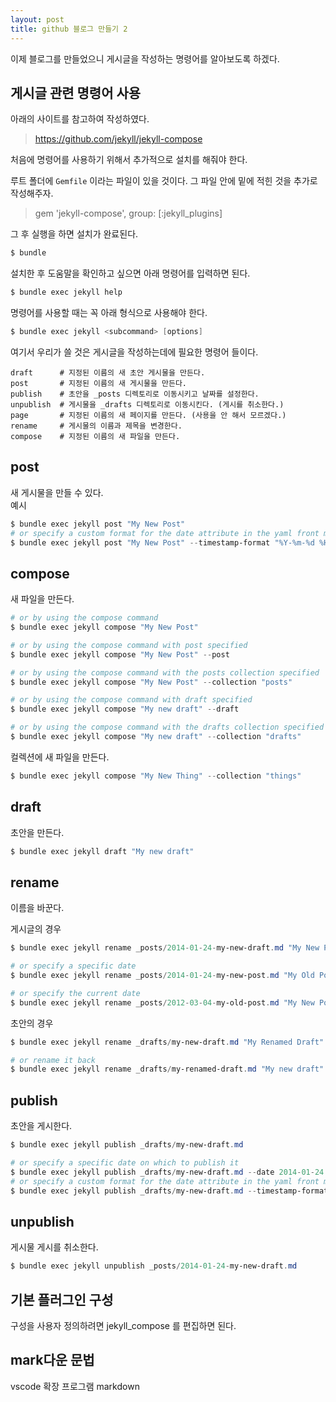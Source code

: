 ```yaml
---
layout: post
title: github 블로그 만들기 2
---
```


이제 블로그를 만들었으니 게시글을 작성하는 명령어를 알아보도록 하겠다.

## 게시글 관련 명령어 사용

아래의 사이트를 참고하여 작성하였다.

> https://github.com/jekyll/jekyll-compose

처음에 명령어를 사용하기 위해서 추가적으로 설치를 해줘야 한다.

루트 폴더에 `Gemfile` 이라는 파일이 있을 것이다. 그 파일 안에 밑에 적힌 것을 추가로 작성해주자.

> gem 'jekyll-compose', group: [:jekyll_plugins]

그 후 실행을 하면 설치가 완료된다.

```powershell
$ bundle
```

설치한 후 도움말을 확인하고 싶으면 아래 명령어를 입력하면 된다.

```powershell
$ bundle exec jekyll help
```

명령어를 사용할 때는 꼭 아래 형식으로 사용해야 한다.

```powershell
$ bundle exec jekyll <subcommand> [options]
```

여기서 우리가 쓸 것은 게시글을 작성하는데에 필요한 명령어 들이다.

```
draft      # 지정된 이름의 새 초안 게시물을 만든다.
post       # 지정된 이름의 새 게시물을 만든다.
publish    # 초안을 _posts 디렉토리로 이동시키고 날짜를 설정한다.
unpublish  # 게시물을 _drafts 디렉토리로 이동시킨다. (게시를 취소한다.)
page       # 지정된 이름의 새 페이지를 만든다. (사용을 안 해서 모르겠다.)
rename     # 게시물의 이름과 제목을 변경한다.
compose    # 지정된 이름의 새 파일을 만든다.
```

## post

새 게시물을 만들 수 있다.  
예시

```powershell
$ bundle exec jekyll post "My New Post"
# or specify a custom format for the date attribute in the yaml front matter
$ bundle exec jekyll post "My New Post" --timestamp-format "%Y-%m-%d %H:%M:%S %z"
```

## compose

새 파일을 만든다.

```powershell
# or by using the compose command
$ bundle exec jekyll compose "My New Post"

# or by using the compose command with post specified
$ bundle exec jekyll compose "My New Post" --post

# or by using the compose command with the posts collection specified
$ bundle exec jekyll compose "My New Post" --collection "posts"
```

```powershell
# or by using the compose command with draft specified
$ bundle exec jekyll compose "My new draft" --draft

# or by using the compose command with the drafts collection specified
$ bundle exec jekyll compose "My new draft" --collection "drafts"
```

컬렉션에 새 파일을 만든다.

```powershell
$ bundle exec jekyll compose "My New Thing" --collection "things"
```

## draft

초안을 만든다.

```powershell
$ bundle exec jekyll draft "My new draft"
```

## rename

이름을 바꾼다.

게시글의 경우

```powershell
$ bundle exec jekyll rename _posts/2014-01-24-my-new-draft.md "My New Post"

# or specify a specific date
$ bundle exec jekyll rename _posts/2014-01-24-my-new-post.md "My Old Post" --date "2012-03-04"

# or specify the current date
$ bundle exec jekyll rename _posts/2012-03-04-my-old-post.md "My New Post" --now
```

초안의 경우

```powershell
$ bundle exec jekyll rename _drafts/my-new-draft.md "My Renamed Draft"

# or rename it back
$ bundle exec jekyll rename _drafts/my-renamed-draft.md "My new draft"
```

## publish

초안을 게시한다.

```powershell
$ bundle exec jekyll publish _drafts/my-new-draft.md

# or specify a specific date on which to publish it
$ bundle exec jekyll publish _drafts/my-new-draft.md --date 2014-01-24
# or specify a custom format for the date attribute in the yaml front matter
$ bundle exec jekyll publish _drafts/my-new-draft.md --timestamp-format "%Y-%m-%d %H:%M:%S %z"
```

## unpublish

게시물 게시를 취소한다.

```powershell
$ bundle exec jekyll unpublish _posts/2014-01-24-my-new-draft.md
```

## 기본 플러그인 구성

구성을 사용자 정의하려면 jekyll_compose 를 편집하면 된다.

## mark다운 문법

vscode 확장 프로그램 markdown
